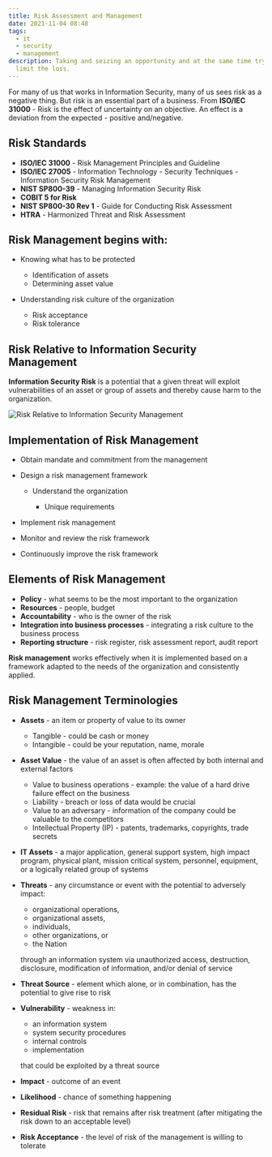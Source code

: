 ```yaml
---
title: Risk Assessment and Management
date: 2021-11-04 08:48
tags:
  - it
  - security
  - management
description: Taking and seizing an opportunity and at the same time trying to
  limit the loss.
---
```

For many of us that works in Information Security, many of us sees risk as a negative thing. But risk is an essential part of a business. From **ISO/IEC 31000** - Risk is the effect of uncertainty on an objective. An effect is a deviation from the expected - positive and/negative.

## Risk Standards

* **ISO/IEC 31000** - Risk Management Principles and Guideline
* **ISO/IEC 27005** - Information Technology - Security Techniques - Information Security Risk Management
* **NIST SP800-39** - Managing Information Security Risk
* **COBIT 5 for Risk**
* **NIST SP800-30 Rev 1** - Guide for Conducting Risk Assessment
* **HTRA** - Harmonized Threat and Risk Assessment



## Risk Management begins with:

* Knowing what has to be protected

  * Identification of assets
  * Determining asset value
* Understanding risk culture of the organization

  * Risk acceptance
  * Risk tolerance



## Risk Relative to Information Security Management

**Information Security Risk** is a potential that a given threat will exploit vulnerabilities of an asset or group of assets and thereby cause harm to the organization.

![Risk Relative to Information Security Management](/media/risk-relative-to-information-security-management.png "Risk Relative to Information Security Management")



## Implementation of Risk Management

* Obtain mandate and commitment from the management
* Design a risk management framework

  * Understand the organization

    * Unique requirements
* Implement risk management
* Monitor and review the risk framework
* Continuously improve the risk framework



## Elements of Risk Management

* **Policy** - what seems to be the most important to the organization
* **Resources** - people, budget
* **Accountability** - who is the owner of the risk
* **Integration into business  processes** - integrating a risk culture to the business process
* **Reporting structure** - risk register, risk assessment report, audit report



**Risk management** works effectively when it is implemented based on a framework adapted to the needs of the organization and consistently applied.



## Risk Management Terminologies

* **Assets** - an item or property of value to its owner

  * Tangible - could be cash or money
  * Intangible - could be your reputation, name, morale
* **Asset Value** - the value of an asset is often affected by both internal and external factors

  * Value to business operations - example: the value of a hard drive failure effect on the business
  * Liability - breach or loss of data would be crucial
  * Value to an adversary - information of the company could be valuable to the competitors
  * Intellectual Property (IP) - patents, trademarks, copyrights, trade secrets
* **IT Assets** - a major application, general support system, high impact program, physical plant, mission critical system, personnel, equipment, or a logically related group of systems
* **Threats** - any circumstance or event with the potential to adversely impact:

  * organizational operations,
  * organizational assets,
  * individuals,
  * other organizations, or
  * the Nation

  through an information system via unauthorized access, destruction, disclosure, modification of information, and/or denial of service
* **Threat Source** - element which alone, or in combination, has the potential to give rise to risk
* **Vulnerability** - weakness in:

  * an information system
  * system security procedures
  * internal controls
  * implementation

  that could be exploited by a threat source
* **Impact** - outcome of an event
* **Likelihood** - chance of something happening
* **Residual Risk** - risk that remains after risk treatment (after mitigating the risk down to an acceptable level)
* **Risk Acceptance** - the level of risk of the management is willing to tolerate